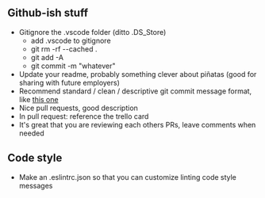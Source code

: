 ## Github-ish stuff

- Gitignore the .vscode folder (ditto .DS_Store)
  - add .vscode to gitignore
  - git rm -rf --cached .
  - git add -A
  - git commit -m "whatever"
- Update your readme, probably something clever about piñatas (good for sharing with future employers)
- Recommend standard / clean / descriptive git commit message format, like [this one](https://seesparkbox.com/foundry/semantic_commit_messages)
- Nice pull requests, good description
- In pull request: reference the trello card
- It's great that you are reviewing each others PRs, leave comments when needed

## Code style

- Make an .eslintrc.json so that you can customize linting code style messages
